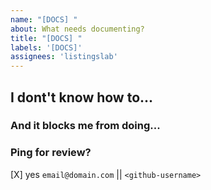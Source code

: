 ```yaml
---
name: "[DOCS] "
about: What needs documenting?
title: "[DOCS] "
labels: '[DOCS]'
assignees: 'listingslab'
---
```


## I dont't know how to...

### And it blocks me from doing...

### Ping for review?

[X] yes `email@domain.com` || `<github-username>`